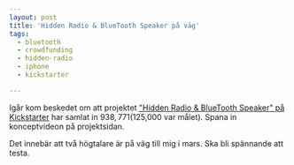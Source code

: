 ```yaml
---
layout: post
title: 'Hidden Radio & BlueTooth Speaker på väg'
tags:
  - bluetooth
  - crowdfunding
  - hidden-radio
  - iphone
  - kickstarter

---
```


Igår kom beskedet om att projektet <a href="http://www.kickstarter.com/projects/2107726947/hidden-radio-and-bluetooth-speaker?ref=email" target="_blank">"Hidden Radio & BlueTooth Speaker" på Kickstarter</a> har samlat in $938,771 ($125,000 var målet). Spana in konceptvideon på projektsidan.



Det innebär att två högtalare är på väg till mig i mars. Ska bli spännande att testa.


